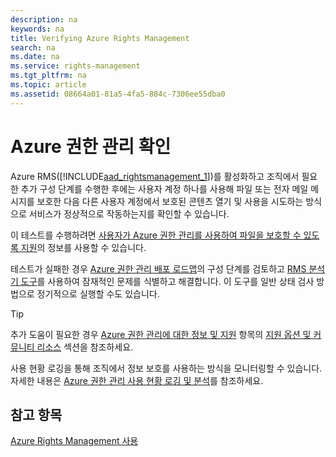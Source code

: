 ```yaml
---
description: na
keywords: na
title: Verifying Azure Rights Management
search: na
ms.date: na
ms.service: rights-management
ms.tgt_pltfrm: na
ms.topic: article
ms.assetid: 08664a01-81a5-4fa5-884c-7306ee55dba0
---
```

# Azure 권한 관리 확인
Azure RMS([!INCLUDE[aad_rightsmanagement_1](../Token/aad_rightsmanagement_1_md.md)])를 활성화하고 조직에서 필요한 추가 구성 단계를 수행한 후에는 사용자 계정 하나를 사용해 파일 또는 전자 메일 메시지를 보호한 다음 다른 사용자 계정에서 보호된 콘텐츠 열기 및 사용을 시도하는 방식으로 서비스가 정상적으로 작동하는지를 확인할 수 있습니다.

이 테스트를 수행하려면 [사용자가 Azure 권한 관리를 사용하여 파일을 보호할 수 있도록 지원](../Topic/Helping_Users_to_Protect_Files_by_Using_Azure_Rights_Management.md)의 정보를 사용할 수 있습니다.

테스트가 실패한 경우 [Azure 권한 관리 배포 로드맵](../Topic/Azure_Rights_Management_Deployment_Roadmap.md)의 구성 단계를 검토하고 [RMS 분석기 도구](http://www.microsoft.com/en-us/download/details.aspx?id=46437)를 사용하여 잠재적인 문제를 식별하고 해결합니다. 이 도구를 일반 상태 검사 방법으로 정기적으로 실행할 수도 있습니다.

> [!TIP]
> 추가 도움이 필요한 경우 [Azure 권한 관리에 대한 정보 및 지원](../Topic/Information_and_Support_for_Azure_Rights_Management.md) 항목의 [지원 옵션 및 커뮤니티 리소스](../Topic/Information_and_Support_for_Azure_Rights_Management.md#BKMK_SupportOptions) 섹션을 참조하세요.

사용 현황 로깅을 통해 조직에서 정보 보호를 사용하는 방식을 모니터링할 수 있습니다. 자세한 내용은 [Azure 권한 관리 사용 현황 로깅 및 분석](../Topic/Logging_and_Analyzing_Azure_Rights_Management_Usage.md)를 참조하세요.

## 참고 항목
[Azure Rights Management 사용](../Topic/Using_Azure_Rights_Management.md)

